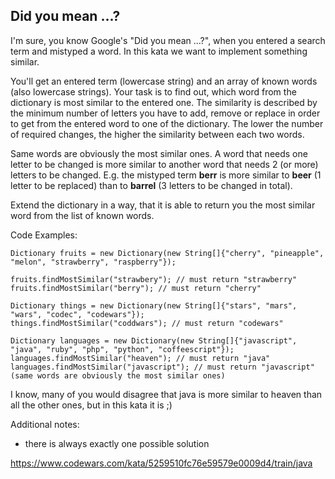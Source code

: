 Did you mean ...?
---

I'm sure, you know Google's "Did you mean ...?", when you entered a search term and mistyped a word. In this kata we want to implement something similar.

You'll get an entered term (lowercase string) and an array of known words (also lowercase strings). Your task is to find out, which word from the dictionary is most similar to the entered one. The similarity is described by the minimum number of letters you have to add, remove or replace in order to get from the entered word to one of the dictionary. The lower the number of required changes, the higher the similarity between each two words.

Same words are obviously the most similar ones. A word that needs one letter to be changed is more similar to another word that needs 2 (or more) letters to be changed. E.g. the mistyped term **berr** is more similar to **beer** (1 letter to be replaced) than to **barrel** (3 letters to be changed in total).

Extend the dictionary in a way, that it is able to return you the most similar word from the list of known words.

Code Examples:

~~~~
Dictionary fruits = new Dictionary(new String[]{"cherry", "pineapple", "melon", "strawberry", "raspberry"});

fruits.findMostSimilar("strawbery"); // must return "strawberry"
fruits.findMostSimilar("berry"); // must return "cherry"

Dictionary things = new Dictionary(new String[]{"stars", "mars", "wars", "codec", "codewars"});
things.findMostSimilar("coddwars"); // must return "codewars"

Dictionary languages = new Dictionary(new String[]{"javascript", "java", "ruby", "php", "python", "coffeescript"});
languages.findMostSimilar("heaven"); // must return "java"
languages.findMostSimilar("javascript"); // must return "javascript" (same words are obviously the most similar ones)
~~~~
I know, many of you would disagree that java is more similar to heaven than all the other ones, but in this kata it is ;)

Additional notes:
 * there is always exactly one possible solution

https://www.codewars.com/kata/5259510fc76e59579e0009d4/train/java